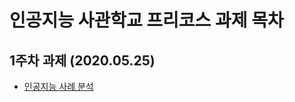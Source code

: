 # 인공지능 사관학교 프리코스 과제 목차

## 1주차 과제 (2020.05.25)
  - [인공지능 사례 분석](https://colab.research.google.com/drive/1czqWf_uhyDJzspZNMF_oo_hddbQipjEB, "HW1")
  
